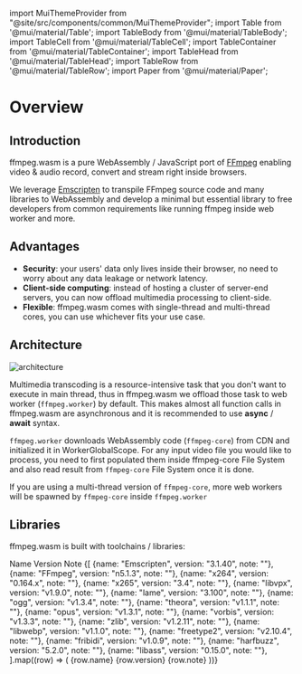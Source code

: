 import MuiThemeProvider from "@site/src/components/common/MuiThemeProvider";
import Table from '@mui/material/Table';
import TableBody from '@mui/material/TableBody';
import TableCell from '@mui/material/TableCell';
import TableContainer from '@mui/material/TableContainer';
import TableHead from '@mui/material/TableHead';
import TableRow from '@mui/material/TableRow';
import Paper from '@mui/material/Paper';

# Overview

## Introduction

ffmpeg.wasm is a pure WebAssembly / JavaScript port of [FFmpeg](https://www.ffmpeg.org/)
enabling video & audio record, convert and stream right inside browsers.

We leverage
[Emscripten](https://emscripten.org/) to transpile FFmpeg source code and many
libraries to WebAssembly and develop a minimal but essential library to free
developers from common requirements like running ffmpeg inside web worker and
more.

## Advantages

- **Security**: your users' data only lives inside their browser, no need to
    worry about any data leakage or network latency.
- **Client-side computing**: instead of hosting a cluster of server-end servers,
    you can now offload multimedia processing to client-side.
- **Flexible**: ffmpeg.wasm comes with single-thread and multi-thread cores, you
    can use whichever fits your use case.

## Architecture

![architecture](/img/ffmpegwasm-arch.png)

Multimedia transcoding is a resource-intensive task that you don't want to
execute in main thread, thus in ffmpeg.wasm we offload those task to web worker
(`ffmpeg.worker`) by default. This makes almost all function calls in ffmpeg.wasm
are asynchronous and it is recommended to use **async** / **await** syntax.

`ffmpeg.worker` downloads WebAssembly code (`ffmpeg-core`) from CDN
and initialized it in WorkerGlobalScope. For any input video file you would like
to process, you need to first populated them inside ffmpeg-core File System and
also read result from `ffmpeg-core` File System once it is done.

If you are using a multi-thread version of `ffmpeg-core`, more web workers will
be spawned by `ffmpeg-core` inside `ffmpeg.worker`

## Libraries

ffmpeg.wasm is built with toolchains / libraries:

<TableContainer>
  <Table sx={{ minWidth: 650 }} aria-label="simple table">
    <TableHead>
      <TableRow>
        <TableCell align="center">Name</TableCell>
        <TableCell align="center">Version</TableCell>
        <TableCell align="center">Note</TableCell>
      </TableRow>
    </TableHead>
    <TableBody>
      {[
        {name: "Emscripten", version: "3.1.40", note: ""},
        {name: "FFmpeg", version: "n5.1.3", note: ""},
        {name: "x264", version: "0.164.x", note: ""},
        {name: "x265", version: "3.4", note: ""},
        {name: "libvpx", version: "v1.9.0", note: ""},
        {name: "lame", version: "3.100", note: ""},
        {name: "ogg", version: "v1.3.4", note: ""},
        {name: "theora", version: "v1.1.1", note: ""},
        {name: "opus", version: "v1.3.1", note: ""},
        {name: "vorbis", version: "v1.3.3", note: ""},
        {name: "zlib", version: "v1.2.11", note: ""},
        {name: "libwebp", version: "v1.1.0", note: ""},
        {name: "freetype2", version: "v2.10.4", note: ""},
        {name: "fribidi", version: "v1.0.9", note: ""},
        {name: "harfbuzz", version: "5.2.0", note: ""},
        {name: "libass", version: "0.15.0", note: ""},
       ].map((row) => (
        <TableRow
          key={row.name}
        >
          <TableCell component="th" scope="row">
            {row.name}
          </TableCell>
          <TableCell align="center">{row.version}</TableCell>
          <TableCell align="center">{row.note}</TableCell>
        </TableRow>
      ))}
    </TableBody>
  </Table>
</TableContainer>
